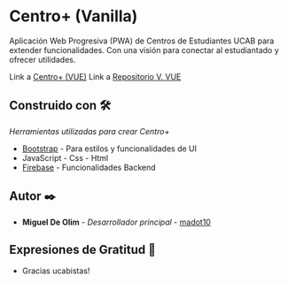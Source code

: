 # Centro+ (Vanilla)

Aplicación Web Progresiva (PWA) de Centros de Estudiantes UCAB para extender funcionalidades.
Con una visión para conectar al estudiantado y ofrecer utilidades.

Link a [Centro+ (VUE)](https://ceingenieria.github.io/)
Link a [Repositorio V. VUE](https://github.com/ceingenieria/ceingenieria.github.io)

## Construido con 🛠️

_Herramientas utilizadas para crear Centro+_

* [Bootstrap](https://getbootstrap.com/) - Para estilos y funcionalidades de UI
* JavaScript - Css - Html
* [Firebase](https://firebase.google.com) - Funcionalidades Backend

## Autor ✒️

* **Miguel De Olim** - *Desarrollador principal* - [madot10](https://github.com/Madot10)

## Expresiones de Gratitud 🎁

* Gracias ucabistas! 

